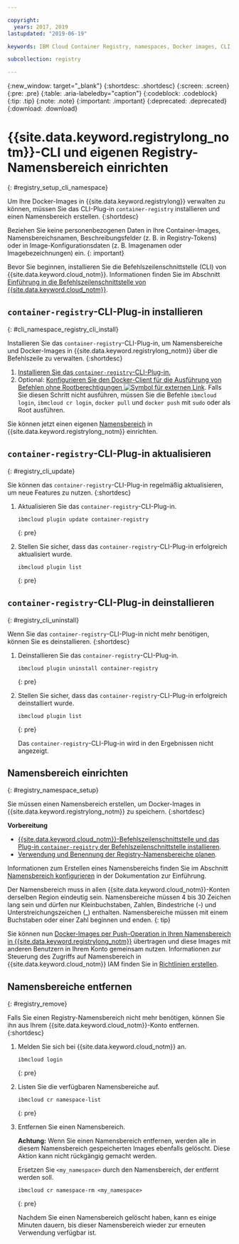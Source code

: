 ```yaml
---

copyright:
  years: 2017, 2019
lastupdated: "2019-06-19"

keywords: IBM Cloud Container Registry, namespaces, Docker images, CLI, commands, installing, registry CLI, removing namespaces, 

subcollection: registry

---
```


{:new_window: target="_blank"}
{:shortdesc: .shortdesc}
{:screen: .screen}
{:pre: .pre}
{:table: .aria-labeledby="caption"}
{:codeblock: .codeblock}
{:tip: .tip}
{:note: .note}
{:important: .important}
{:deprecated: .deprecated}
{:download: .download}

# {{site.data.keyword.registrylong_notm}}-CLI und eigenen Registry-Namensbereich einrichten
{: #registry_setup_cli_namespace}

Um Ihre Docker-Images in {{site.data.keyword.registrylong}} verwalten zu können, müssen Sie das CLI-Plug-in `container-registry` installieren und einen Namensbereich erstellen.
{:shortdesc}

Beziehen Sie keine personenbezogenen Daten in Ihre Container-Images, Namensbereichsnamen, Beschreibungsfelder (z. B. in Registry-Tokens) oder in Image-Konfigurationsdaten (z. B. Imagenamen oder Imagebezeichnungen) ein.
{: important}

Bevor Sie beginnen, installieren Sie die Befehlszeilenschnittstelle (CLI) von {{site.data.keyword.cloud_notm}}. Informationen finden Sie im Abschnitt [Einführung in die Befehlszeilenschnittstelle von {{site.data.keyword.cloud_notm}}](/docs/cli?topic=cloud-cli-getting-started).

## `container-registry`-CLI-Plug-in installieren
{: #cli_namespace_registry_cli_install}

Installieren Sie das `container-registry`-CLI-Plug-in, um Namensbereiche und Docker-Images in {{site.data.keyword.registrylong_notm}} über die Befehlszeile zu verwalten.
{:shortdesc}

1. [Installieren Sie das `container-registry`-CLI-Plug-in. ](/docs/services/Registry?topic=registry-getting-started#gs_registry_cli_install)
2. Optional: [Konfigurieren Sie den Docker-Client für die Ausführung von Befehlen ohne Rootberechtigungen ![Symbol für externen Link](../../icons/launch-glyph.svg "Symbol für externen Link")](https://docs.docker.com/install/linux/linux-postinstall/). Falls Sie diesen Schritt nicht ausführen, müssen Sie die Befehle `ibmcloud login`, `ibmcloud cr login`, `docker pull` und `docker push` mit `sudo` oder als Root ausführen.

Sie können jetzt einen eigenen [Namensbereich](#registry_namespace_setup) in {{site.data.keyword.registrylong_notm}} einrichten.

## `container-registry`-CLI-Plug-in aktualisieren
{: #registry_cli_update}

Sie können das `container-registry`-CLI-Plug-in regelmäßig aktualisieren, um neue Features zu nutzen.
{:shortdesc}

1. Aktualisieren Sie das `container-registry`-CLI-Plug-in.

    ```
    ibmcloud plugin update container-registry
    ```
    {: pre}

2. Stellen Sie sicher, dass das `container-registry`-CLI-Plug-in erfolgreich aktualisiert wurde.

    ```
    ibmcloud plugin list
    ```
     {: pre}

## `container-registry`-CLI-Plug-in deinstallieren
{: #registry_cli_uninstall}

Wenn Sie das `container-registry`-CLI-Plug-in nicht mehr benötigen, können Sie es deinstallieren.
{:shortdesc}

1. Deinstallieren Sie das `container-registry`-CLI-Plug-in.

    ```
    ibmcloud plugin uninstall container-registry
    ```
    {: pre}

2. Stellen Sie sicher, dass das `container-registry`-CLI-Plug-in erfolgreich deinstalliert wurde.

    ```
    ibmcloud plugin list
    ```
    {: pre}

    Das `container-registry`-CLI-Plug-in wird in den Ergebnissen nicht angezeigt.

## Namensbereich einrichten
{: #registry_namespace_setup}

Sie müssen einen Namensbereich erstellen, um Docker-Images in {{site.data.keyword.registrylong_notm}} zu speichern.
{:shortdesc}

**Vorbereitung**

- [{{site.data.keyword.cloud_notm}}-Befehlszeilenschnittstelle und das Plug-in `container-registry` der Befehlszeilenschnittstelle installieren](/docs/services/Registry?topic=registry-getting-started#gs_registry_cli_install).
- [Verwendung und Benennung der Registry-Namensbereiche planen](/docs/services/Registry?topic=registry-registry_overview#registry_namespaces).

Informationen zum Erstellen eines Namensbereichs finden Sie im Abschnitt [Namensbereich konfigurieren](/docs/services/Registry?topic=registry-getting-started#gs_registry_namespace_add) in der Dokumentation zur Einführung.

Der Namensbereich muss in allen {{site.data.keyword.cloud_notm}}-Konten derselben Region eindeutig sein. Namensbereiche müssen 4 bis 30 Zeichen lang sein und dürfen nur Kleinbuchstaben, Zahlen, Bindestriche (-) und Unterstreichungszeichen (_) enthalten. Namensbereiche müssen mit einem Buchstaben oder einer Zahl beginnen und enden.
{: tip}

Sie können nun [Docker-Images per Push-Operation in Ihren Namensbereich in {{site.data.keyword.registrylong_notm}}](/docs/services/Registry?topic=registry-registry_images_#registry_images_pushing_namespace) übertragen und diese Images mit anderen Benutzern in Ihrem Konto gemeinsam nutzen. Informationen zur Steuerung des Zugriffs auf Namensbereich in {{site.data.keyword.cloud_notm}} IAM finden Sie in [Richtlinien erstellen](/docs/services/Registry?topic=registry-user#create).

## Namensbereiche entfernen
{: #registry_remove}

Falls Sie einen Registry-Namensbereich nicht mehr benötigen, können Sie ihn aus Ihrem {{site.data.keyword.cloud_notm}}-Konto entfernen.
{:shortdesc}

1. Melden Sie sich bei {{site.data.keyword.cloud_notm}} an.

    ```
    ibmcloud login
    ```
    {: pre}

2. Listen Sie die verfügbaren Namensbereiche auf.

    ```
    ibmcloud cr namespace-list
    ```
    {: pre}

3. Entfernen Sie einen Namensbereich.

    **Achtung:** Wenn Sie einen Namensbereich entfernen, werden alle in diesem Namensbereich gespeicherten Images ebenfalls gelöscht. Diese Aktion kann nicht rückgängig gemacht werden.

    Ersetzen Sie `<my_namespace>` durch den Namensbereich, der entfernt werden soll.

    ```
    ibmcloud cr namespace-rm <my_namespace>
    ```
    {: pre}

    Nachdem Sie einen Namensbereich gelöscht haben, kann es einige Minuten dauern, bis dieser Namensbereich wieder zur erneuten Verwendung verfügbar ist.
